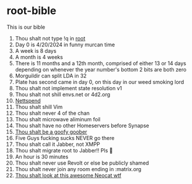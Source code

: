 # root-bible
This is our bible

1. Thou shalt not type !q in [root](https://matrix.to/#/#root:ari.lt)
2. Day 0 is 4/20/2024 in funny murcan time
3. A week is 8 days
4. A month is 4 weeks
5. There is 11 months and a 12th month, comprised of either 13 or 14 days depending on whenever the year number's bottom 2 bits are both zero
6. Morguildir can split LDA in 32
7. Plate has second came in day 0, on this day in our weed smoking lord
8. Thou shalt not implement state resolution v1
9. Thou shalt not shill envs.net or 4d2.org
10. [Nettspend](https://inv.tux.pizza/watch?v=YT0pU9Pq5qc)
11. Thou shalt shill Vim
12. Thou shalt never 4 of the chan
13. Thou shalt microwave aliminum foil
14. Thou shalt have no other Homeservers before Synapse
15. [Thou shalt be a goofy goober](https://github.com/cold360/root-bible/assets/164063937/121494a3-c5f3-4ea0-913f-2b2fd313a5e5)
16. Five Guys fucking sucks NEVER go there
17. Thou shalt call it Jabber, not XMPP
18. Thou shalt migrate root to Jabber!! Pls 🥺
19. An hour is 30 minutes
20. Thou shalt never use Revolt or else be publicly shamed
22. Thou shalt never join any room ending in :matrix.org
23. [Thou shalt look at this awesome Neocat wtf](https://github.com/jjj333-p/root-bible/assets/164063937/b3336260-6b98-4c3a-bd8b-a0c16d00b2a2)
